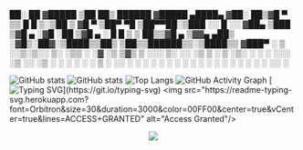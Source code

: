

<div>
 ██░ ██ ▓█████ ▒██   ██▒  ██████ ▓█████  ▄████▄  
▓██░ ██▒▓█   ▀ ▒▒ █ █ ▒░▒██    ▒ ▓█   ▀ ▒██▀ ▀█  
▒██▀▀██░▒███   ░░  █   ░░ ▓██▄   ▒███   ▒▓█    ▄ 
░▓█ ░██ ▒▓█  ▄  ░ █ █ ▒   ▒   ██▒▒▓█  ▄ ▒▓▓▄ ▄██▒
░▓█▒░██▓░▒████▒▒██▒ ▒██▒▒██████▒▒░▒████▒▒ ▓███▀ ░
 ▒ ░░▒░▒░░ ▒░ ░▒▒ ░ ░▓ ░▒ ▒▓▒ ▒ ░░░ ▒░ ░░ ░▒ ▒  ░
 ▒ ░▒░ ░ ░ ░  ░░░   ░▒ ░░ ░▒  ░ ░ ░ ░  ░  ░  ▒   
 ░  ░░ ░   ░    ░    ░  ░  ░  ░     ░   ░        
 ░  ░  ░   ░  ░ ░    ░        ░     ░  ░░ ░      
  </div>                                        


![GitHub stats](https://github-readme-stats.vercel.app/api?username=codejoaker13&show_icons=true&theme=radical)
![GitHub stats](https://github-readme-stats.vercel.app/api?username=codejoaker13&show_icons=true&theme=radical)
![Top Langs](https://github-readme-stats.vercel.app/api/top-langs/?username=codejoaker13&layout=compact&theme=radical)
![GitHub Activity Graph](https://github-readme-activity-graph.vercel.app/graph?username=codejoaker13&theme=redical)
[![Typing SVG](https://readme-typing-svg.demolab.com?font=Fira+Code&duration=2000&pause=1000&color=F70000&center=true&vCenter=true&width=435&lines=%24+Initializing+System...;Access+Granted+%E2%9C%94;Welcome+to+the+Matrix...)](https://git.io/typing-svg)
<img src="https://readme-typing-svg.herokuapp.com?font=Orbitron&size=30&duration=3000&color=00FF00&center=true&vCenter=true&lines=ACCESS+GRANTED" alt="Access Granted"/>

<p align="center">
  <img src="https://readme-typing-svg.demolab.com?font=Hack&size=18&pause=1000&color=FF0000&center=true&vCenter=true&width=600&height=40&lines=--+HexSec+--" />
</p>

